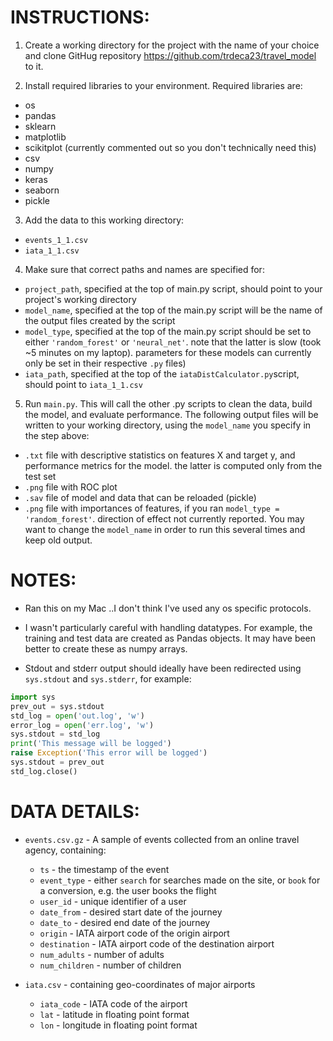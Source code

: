 # INSTRUCTIONS:


1. Create a working directory for the project with the name of your choice and clone GitHug repository https://github.com/trdeca23/travel_model to it.


2. Install required libraries to your environment. Required libraries are:
  * os
  * pandas
  * sklearn
  * matplotlib
  * scikitplot (currently commented out so you don't technically need this)
  * csv
  * numpy
  * keras
  * seaborn
  * pickle


3. Add the data to this working directory:
  * `events_1_1.csv`
  * `iata_1_1.csv`


4. Make sure that correct paths and names are specified for:
  * `project_path`, specified at the top of main.py script, should point to your project's working directory
  * `model_name`, specified at the top of the main.py script will be the name of the output files created by the script
  * `model_type`, specified at the top of the main.py script should be set to either `'random_forest'` or `'neural_net'`. note that the latter is slow (took ~5 minutes on my laptop). parameters for these models can currently only be set in their respective `.py` files)
  * `iata_path`, specified at the top of the `iataDistCalculator.py`script, should point to `iata_1_1.csv`


5. Run `main.py`. This will call the other .py scripts to clean the data, build the model, and evaluate performance. The following output files will be written to your working directory, using the `model_name` you specify in the step above:
  * `.txt` file with descriptive statistics on features X and target y, and performance metrics for the model. the latter is computed only from the test set
  * `.png` file with ROC plot
  * `.sav` file of model and data that can be reloaded (pickle)
  * `.png` file with importances of features, if you ran `model_type = 'random_forest'`. direction of effect not currently reported.
You may want to change the `model_name` in order to run this several times and keep old output. 





# NOTES: 

- Ran this on my Mac ..I don't think I've used any os specific protocols.

- I wasn't particularly careful with handling datatypes. For example, the training and test data are created as Pandas objects. It may have been better to create these as numpy arrays.

- Stdout and stderr output should ideally have been redirected using `sys.stdout` and `sys.stderr`, for example:
```python 
import sys
prev_out = sys.stdout
std_log = open('out.log', 'w')
error_log = open('err.log', 'w')
sys.stdout = std_log
print('This message will be logged')
raise Exception('This error will be logged')
sys.stdout = prev_out
std_log.close()
```





# DATA DETAILS:

- `events.csv.gz` - A sample of events collected from an online travel agency, containing:
  * `ts` - the timestamp of the event
  * `event_type` - either `search` for searches made on the site, or `book` for a conversion, e.g. the user books the flight
  * `user_id` - unique identifier of a user
  * `date_from` - desired start date of the journey
  * `date_to` - desired end date of the journey
  * `origin` - IATA airport code of the origin airport
  * `destination` - IATA airport code of the destination airport
  * `num_adults` - number of adults
  * `num_children` - number of children

- `iata.csv` - containing geo-coordinates of major airports
  * `iata_code` - IATA code of the airport
  * `lat` - latitude in floating point format
  * `lon` - longitude in floating point format





